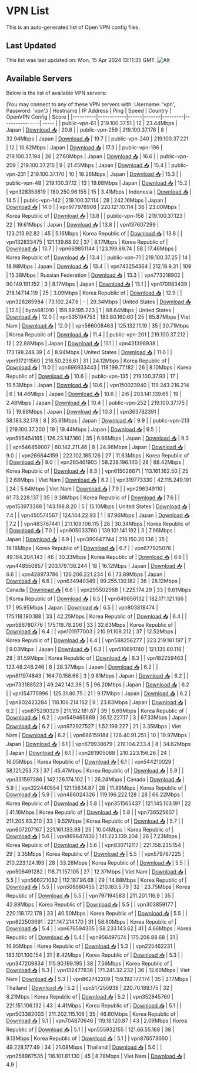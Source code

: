 # VPN List

This is an auto-generated list of Open VPN config files.

## Last Updated

This list was last updated on: Mon, 15 Apr 2024 13:11:35 GMT.
![Alt](https://repobeats.axiom.co/api/embed/186b98318ef1479477931607c1ad7d823f12451f.svg "Repobeats analytics image")

## Available Servers

Below is the list of available VPN servers:

(You may connect to any of these VPN servers with: Username: 'vpn', Password: 'vpn'.)
| Hostname | IP Address | Ping | Speed | Country | OpenVPN Config | Score |
|----------|------------|------|-------|---------|----------------| ----- |
| public-vpn-61 | 219.100.37.51 | 12 | 23.44Mbps | Japan | [Download 📥](./configs/server_0_JP.ovpn) | 20.8 |
| public-vpn-259 | 219.100.37.176 | 8 | 32.94Mbps | Japan | [Download 📥](./configs/server_1_JP.ovpn) | 19.7 |
| public-vpn-240 | 219.100.37.221 | 12 | 16.82Mbps | Japan | [Download 📥](./configs/server_2_JP.ovpn) | 17.3 |
| public-vpn-196 | 219.100.37.194 | 26 | 27.60Mbps | Japan | [Download 📥](./configs/server_3_JP.ovpn) | 16.6 |
| public-vpn-209 | 219.100.37.215 | 9 | 21.45Mbps | Japan | [Download 📥](./configs/server_4_JP.ovpn) | 15.4 |
| public-vpn-231 | 219.100.37.170 | 10 | 18.26Mbps | Japan | [Download 📥](./configs/server_5_JP.ovpn) | 15.3 |
| public-vpn-48 | 219.100.37.12 | 13 | 19.68Mbps | Japan | [Download 📥](./configs/server_6_JP.ovpn) | 15.2 |
| vpn328353819 | 180.250.96.155 | 15 | 3.41Mbps | Indonesia | [Download 📥](./configs/server_7_ID.ovpn) | 14.5 |
| public-vpn-142 | 219.100.37.114 | 28 | 242.16Mbps | Japan | [Download 📥](./configs/server_8_JP.ovpn) | 14.0 |
| vpn977978908 | 220.121.10.114 | 36 | 23.00Mbps | Korea Republic of | [Download 📥](./configs/server_9_KR.ovpn) | 13.8 |
| public-vpn-158 | 219.100.37.123 | 22 | 19.61Mbps | Japan | [Download 📥](./configs/server_10_JP.ovpn) | 13.8 |
| vpn137607299 | 123.213.92.82 | 45 | 5.16Mbps | Korea Republic of | [Download 📥](./configs/server_11_KR.ovpn) | 13.8 |
| vpn132833475 | 121.139.68.92 | 37 | 8.17Mbps | Korea Republic of | [Download 📥](./configs/server_12_KR.ovpn) | 13.7 |
| vpn669851144 | 123.199.89.74 | 58 | 17.46Mbps | Korea Republic of | [Download 📥](./configs/server_13_KR.ovpn) | 13.4 |
| public-vpn-71 | 219.100.37.25 | 14 | 18.98Mbps | Japan | [Download 📥](./configs/server_14_JP.ovpn) | 13.4 |
| vpn743254364 | 212.19.9.31 | 109 | 15.38Mbps | Russian Federation | [Download 📥](./configs/server_15_RU.ovpn) | 13.3 |
| vpn773218902 | 90.149.191.152 | 3 | 8.17Mbps | Japan | [Download 📥](./configs/server_16_JP.ovpn) | 13.1 |
| vpn170983439 | 218.147.14.119 | 25 | 3.09Mbps | Korea Republic of | [Download 📥](./configs/server_17_KR.ovpn) | 12.9 |
| vpn328285984 | 73.102.247.6 | - | 29.34Mbps | United States | [Download 📥](./configs/server_18_US.ovpn) | 12.1 |
| byza881010 | 159.89.195.223 | 1 | 68.64Mbps | United States | [Download 📥](./configs/server_19_US.ovpn) | 12.0 |
| vpn535194753 | 183.80.160.60 | 25 | 65.87Mbps | Viet Nam | [Download 📥](./configs/server_20_VN.ovpn) | 12.0 |
| vpn566008463 | 125.132.11.19 | 35 | 30.71Mbps | Korea Republic of | [Download 📥](./configs/server_21_KR.ovpn) | 11.4 |
| public-vpn-201 | 219.100.37.212 | 12 | 22.88Mbps | Japan | [Download 📥](./configs/server_22_JP.ovpn) | 11.1 |
| vpn431396938 | 173.198.248.39 | 4 | 8.94Mbps | United States | [Download 📥](./configs/server_23_US.ovpn) | 11.0 |
| vpn917211560 | 218.50.236.61 | 31 | 24.12Mbps | Korea Republic of | [Download 📥](./configs/server_24_KR.ovpn) | 11.0 |
| vpn696933443 | 119.199.77.182 | 26 | 8.10Mbps | Korea Republic of | [Download 📥](./configs/server_25_KR.ovpn) | 10.6 |
| public-vpn-135 | 219.100.37.93 | 17 | 19.53Mbps | Japan | [Download 📥](./configs/server_26_JP.ovpn) | 10.6 |
| vpn150023940 | 119.243.216.214 | 6 | 14.46Mbps | Japan | [Download 📥](./configs/server_27_JP.ovpn) | 10.6 |
| 2i6 | 203.141.139.65 | 19 | 2.48Mbps | Japan | [Download 📥](./configs/server_28_JP.ovpn) | 10.4 |
| public-vpn-252 | 219.100.37.175 | 15 | 19.88Mbps | Japan | [Download 📥](./configs/server_29_JP.ovpn) | 10.3 |
| vpn363782391 | 58.183.32.178 | 8 | 35.61Mbps | Japan | [Download 📥](./configs/server_30_JP.ovpn) | 9.9 |
| public-vpn-213 | 219.100.37.200 | 19 | 19.44Mbps | Japan | [Download 📥](./configs/server_31_JP.ovpn) | 9.5 |
| vpn595454165 | 126.23.147.160 | 35 | 6.96Mbps | Japan | [Download 📥](./configs/server_32_JP.ovpn) | 9.3 |
| vpn546459007 | 60.142.211.46 | 8 | 24.96Mbps | Japan | [Download 📥](./configs/server_33_JP.ovpn) | 9.0 |
| vpn266844159 | 222.102.185.126 | 27 | 11.63Mbps | Korea Republic of | [Download 📥](./configs/server_34_KR.ovpn) | 9.0 |
| vpn265461905 | 58.238.196.140 | 28 | 88.42Mbps | Korea Republic of | [Download 📥](./configs/server_35_KR.ovpn) | 8.3 |
| vpn615026671 | 113.161.162.50 | 25 | 2.68Mbps | Viet Nam | [Download 📥](./configs/server_36_VN.ovpn) | 8.2 |
| vpn319773330 | 42.115.249.191 | 24 | 5.64Mbps | Viet Nam | [Download 📥](./configs/server_37_VN.ovpn) | 7.9 |
| vpn296349110 | 61.73.228.137 | 35 | 9.38Mbps | Korea Republic of | [Download 📥](./configs/server_38_KR.ovpn) | 7.6 |
| vpn153973388 | 143.198.8.20 | 5 | 15.10Mbps | United States | [Download 📥](./configs/server_39_US.ovpn) | 7.4 |
| vpn450574567 | 124.144.22.93 | 1 | 87.96Mbps | Japan | [Download 📥](./configs/server_40_JP.ovpn) | 7.2 |
| vpn483767441 | 211.109.106.115 | 28 | 30.34Mbps | Korea Republic of | [Download 📥](./configs/server_41_KR.ovpn) | 7.0 |
| vpn905033760 | 139.101.141.182 | 3 | 7.96Mbps | Japan | [Download 📥](./configs/server_42_JP.ovpn) | 6.9 |
| vpn390647744 | 218.150.20.136 | 35 | 19.18Mbps | Korea Republic of | [Download 📥](./configs/server_43_KR.ovpn) | 6.7 |
| vpn677925076 | 49.164.204.143 | 46 | 30.33Mbps | Korea Republic of | [Download 📥](./configs/server_44_KR.ovpn) | 6.6 |
| vpn448550857 | 203.179.136.244 | 18 | 16.12Mbps | Japan | [Download 📥](./configs/server_45_JP.ovpn) | 6.6 |
| vpn428973786 | 126.206.221.234 | 6 | 73.89Mbps | Japan | [Download 📥](./configs/server_46_JP.ovpn) | 6.6 |
| vpn634940349 | 99.255.130.182 | 36 | 28.12Mbps | Canada | [Download 📥](./configs/server_47_CA.ovpn) | 6.6 |
| vpn295502968 | 1.225.174.29 | 33 | 9.61Mbps | Korea Republic of | [Download 📥](./configs/server_48_KR.ovpn) | 6.5 |
| vpn649856132 | 182.171.121.166 | 17 | 95.95Mbps | Japan | [Download 📥](./configs/server_49_JP.ovpn) | 6.5 |
| vpn803818474 | 175.118.190.188 | 33 | 42.25Mbps | Korea Republic of | [Download 📥](./configs/server_50_KR.ovpn) | 6.4 |
| vpn586780776 | 175.119.78.206 | 33 | 32.63Mbps | Korea Republic of | [Download 📥](./configs/server_51_KR.ovpn) | 6.4 |
| vpn101977003 | 210.91.108.212 | 37 | 12.52Mbps | Korea Republic of | [Download 📥](./configs/server_52_KR.ovpn) | 6.4 |
| vpn588256277 | 223.219.181.197 | 7 | 9.03Mbps | Japan | [Download 📥](./configs/server_53_JP.ovpn) | 6.3 |
| vpn510691740 | 121.135.60.116 | 28 | 81.59Mbps | Korea Republic of | [Download 📥](./configs/server_54_KR.ovpn) | 6.3 |
| vpn182259463 | 123.48.246.246 | 6 | 28.37Mbps | Japan | [Download 📥](./configs/server_55_JP.ovpn) | 6.2 |
| vpn811974843 | 164.70.158.66 | 3 | 9.81Mbps | Japan | [Download 📥](./configs/server_56_JP.ovpn) | 6.2 |
| vpn733188523 | 49.242.142.36 | 5 | 96.20Mbps | Japan | [Download 📥](./configs/server_57_JP.ovpn) | 6.2 |
| vpn154775996 | 125.31.80.75 | 21 | 9.17Mbps | Japan | [Download 📥](./configs/server_58_JP.ovpn) | 6.2 |
| vpn802423284 | 118.106.214.162 | 9 | 23.83Mbps | Japan | [Download 📥](./configs/server_59_JP.ovpn) | 6.2 |
| vpn875290329 | 211.192.181.87 | 39 | 8.69Mbps | Korea Republic of | [Download 📥](./configs/server_60_KR.ovpn) | 6.2 |
| vpn549465869 | 36.12.227.17 | 3 | 67.33Mbps | Japan | [Download 📥](./configs/server_61_JP.ovpn) | 6.2 |
| vpn972927527 | 1.52.199.227 | 21 | 3.35Mbps | Viet Nam | [Download 📥](./configs/server_62_VN.ovpn) | 6.2 |
| vpn686159184 | 126.40.91.251 | 10 | 19.97Mbps | Japan | [Download 📥](./configs/server_63_JP.ovpn) | 6.1 |
| vpn679938679 | 219.104.233.4 | 8 | 34.62Mbps | Japan | [Download 📥](./configs/server_64_JP.ovpn) | 6.1 |
| vpn281905088 | 210.223.156.26 | 24 | 16.05Mbps | Korea Republic of | [Download 📥](./configs/server_65_KR.ovpn) | 6.1 |
| vpn544210029 | 58.121.253.73 | 37 | 45.47Mbps | Korea Republic of | [Download 📥](./configs/server_66_KR.ovpn) | 5.9 |
| vpn331597386 | 142.126.174.102 | 1 | 26.24Mbps | Canada | [Download 📥](./configs/server_67_CA.ovpn) | 5.9 |
| vpn322440554 | 121.156.14.87 | 28 | 11.99Mbps | Korea Republic of | [Download 📥](./configs/server_68_KR.ovpn) | 5.9 |
| vpn486024326 | 119.196.222.128 | 28 | 66.22Mbps | Korea Republic of | [Download 📥](./configs/server_69_KR.ovpn) | 5.8 |
| vpn351565437 | 121.145.103.191 | 22 | 41.16Mbps | Korea Republic of | [Download 📥](./configs/server_70_KR.ovpn) | 5.8 |
| vpn736525607 | 211.205.63.210 | 33 | 9.52Mbps | Korea Republic of | [Download 📥](./configs/server_71_KR.ovpn) | 5.7 |
| vpn607207167 | 221.161.133.98 | 25 | 10.04Mbps | Korea Republic of | [Download 📥](./configs/server_72_KR.ovpn) | 5.6 |
| vpn869647436 | 141.223.139.204 | 26 | 7.23Mbps | Korea Republic of | [Download 📥](./configs/server_73_KR.ovpn) | 5.6 |
| vpn830712117 | 221.158.235.154 | 29 | 3.35Mbps | Korea Republic of | [Download 📥](./configs/server_74_KR.ovpn) | 5.5 |
| vpn579767225 | 210.223.124.193 | 28 | 33.28Mbps | Korea Republic of | [Download 📥](./configs/server_75_KR.ovpn) | 5.5 |
| vpn506491282 | 118.71.157.105 | 27 | 12.37Mbps | Viet Nam | [Download 📥](./configs/server_76_VN.ovpn) | 5.5 |
| vpn566221082 | 112.187.96.68 | 29 | 14.88Mbps | Korea Republic of | [Download 📥](./configs/server_77_KR.ovpn) | 5.5 |
| vpn508880455 | 210.183.5.79 | 32 | 23.75Mbps | Korea Republic of | [Download 📥](./configs/server_78_KR.ovpn) | 5.5 |
| vpn797194583 | 211.201.116.9 | 35 | 42.88Mbps | Korea Republic of | [Download 📥](./configs/server_79_KR.ovpn) | 5.5 |
| vpn303859177 | 220.118.172.178 | 33 | 40.50Mbps | Korea Republic of | [Download 📥](./configs/server_80_KR.ovpn) | 5.5 |
| vpn822503691 | 221.147.214.170 | 31 | 58.60Mbps | Korea Republic of | [Download 📥](./configs/server_81_KR.ovpn) | 5.4 |
| vpn676594305 | 58.233.143.62 | 41 | 4.66Mbps | Korea Republic of | [Download 📥](./configs/server_82_KR.ovpn) | 5.4 |
| vpn956497574 | 175.208.88.68 | 31 | 16.95Mbps | Korea Republic of | [Download 📥](./configs/server_83_KR.ovpn) | 5.3 |
| vpn225462231 | 183.101.100.154 | 31 | 8.42Mbps | Korea Republic of | [Download 📥](./configs/server_84_KR.ovpn) | 5.3 |
| vpn347209834 | 115.90.199.195 | 38 | 7.56Mbps | Korea Republic of | [Download 📥](./configs/server_85_KR.ovpn) | 5.3 |
| vpn132477836 | 171.241.32.232 | 36 | 12.60Mbps | Viet Nam | [Download 📥](./configs/server_86_VN.ovpn) | 5.3 |
| vpn862742209 | 159.192.177.174 | 35 | 3.17Mbps | Thailand | [Download 📥](./configs/server_87_TH.ovpn) | 5.2 |
| vpn517255939 | 220.70.189.175 | 32 | 8.21Mbps | Korea Republic of | [Download 📥](./configs/server_88_KR.ovpn) | 5.2 |
| vpn352845760 | 221.151.106.132 | 43 | 4.41Mbps | Korea Republic of | [Download 📥](./configs/server_89_KR.ovpn) | 5.1 |
| vpn503382003 | 211.202.115.106 | 35 | 46.60Mbps | Korea Republic of | [Download 📥](./configs/server_90_KR.ovpn) | 5.1 |
| vpn704870646 | 119.18.120.87 | 43 | 2.09Mbps | Korea Republic of | [Download 📥](./configs/server_91_KR.ovpn) | 5.1 |
| vpn555932155 | 121.66.55.168 | 38 | 9.13Mbps | Korea Republic of | [Download 📥](./configs/server_92_KR.ovpn) | 5.1 |
| vpn876573660 | 49.228.177.49 | 34 | 21.08Mbps | Thailand | [Download 📥](./configs/server_93_TH.ovpn) | 5.0 |
| vpn258967535 | 116.101.81.130 | 45 | 8.78Mbps | Viet Nam | [Download 📥](./configs/server_94_VN.ovpn) | 4.9 |
